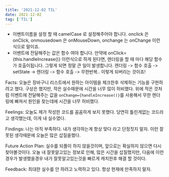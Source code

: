 ```yaml
---
title: '2021-12-02 TIL'
date: 2021-12-02
tag: ['TIL']
---
```


- 이벤트이름을 설정 할 때 camelCase 로 설정해주어야 합니다. onclick 은 onClick, onmousedown 은 onMouseDown, onchange 는 onChange 이런식으로 말이죠.
- 이벤트에 전달해주는 값은 함수 여야 합니다. 만약에 onClick={this.handleIncrease()} 이런식으로 하게 된다면, 렌더링을 할 때 마다 해당 함수가 호출이됩니다. 그렇게 되면 정말 큰 일이 발생합니다. 렌더링 -> 함수 호출 -> setState -> 렌더링 -> 함수 호출 -> 무한반복.. 이렇게 되버리는 것이죠!

Facts: 오늘은 장바구니 리스트에서 원하는 아이템을 체크한후 삭제하는 기능을 구현하려고 했다. 구상은 했지만, 작은 실수때문에 시간을 너무 많이 허비했다. 위에 적은 것처럼 이벤트에 전달해주는 값을 `onChange={handleIncrease()}`를 사용해서 무한 렌더링에 빠져서 원인을 찾는데에 시간을 너무 허비했다.

Feelings: 오늘도 제가 작성한 코드를 꼼꼼하게 보지 못했다. 당연히 틀린게없는 코드라고 생각했는데, 이게 내 실수였다.

Findings: 나는 아직 부족하다. 내가 생각하는게 항상 맞다 라고 단정짓지 말자. 이런 잘못된 생각때문에 오늘은 많은 삽질을했다.

Future Action Plan: 실수를 되풀이 하지 않을것이며, 앞으로는 확실하지 않으면 다시 찾아볼것이다. 오늘 내 잘못알고있는 정보로 인해, 많은 시간을 삽질했지만, 다음에 이런 경우가 발생했을경우 내가 잘못알고있는것을 빠르게 캐치한후 해결 할 것이다.

Feedback: 최대한 실수를 안 하려고 노력하고 있다. 항상 현재에 만족하지 말자.
